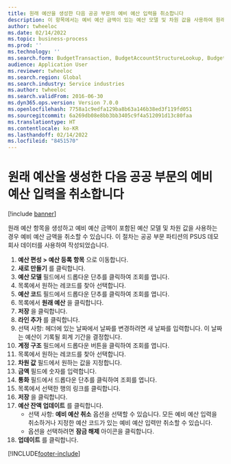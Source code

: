 ```yaml
---
title: 원래 예산을 생성한 다음 공공 부문의 예비 예산 입력을 취소합니다
description: 이 항목에서는 예비 예산 금액이 있는 예산 모델 및 차원 값을 사용하여 원래 예산 입력을 생성하고 취소하는 방법에 대한 정보를 제공합니다.
author: twheeloc
ms.date: 02/14/2022
ms.topic: business-process
ms.prod: ''
ms.technology: ''
ms.search.form: BudgetTransaction, BudgetAccountStructureLookup, BudgetTransactionMultiPost
audience: Application User
ms.reviewer: twheeloc
ms.search.region: Global
ms.search.industry: Service industries
ms.author: twheeloc
ms.search.validFrom: 2016-06-30
ms.dyn365.ops.version: Version 7.0.0
ms.openlocfilehash: 7758a1c9edfa129ba8b63a146b38ed3f119fd051
ms.sourcegitcommit: 6a269db08e8bb3bb3405c9f4a512091d13c80faa
ms.translationtype: HT
ms.contentlocale: ko-KR
ms.lasthandoff: 02/14/2022
ms.locfileid: "8451570"
---
```

# <a name="create-an-original-budget-and-then-reverse-preliminary-budget-entries-in-the-public-sector"></a>원래 예산을 생성한 다음 공공 부문의 예비 예산 입력을 취소합니다

[!include [banner](../../includes/banner.md)]

원래 예산 항목을 생성하고 예비 예산 금액이 포함된 예산 모델 및 차원 값을 사용하는 경우 예비 예산 금액을 취소할 수 있습니다. 이 절차는 공공 부문 파티션의 PSUS 데모 회사 데이터를 사용하여 작성되었습니다.

1. **예산 편성 > 예산 등록 항목** 으로 이동합니다.
2. **새로 만들기** 를 클릭합니다.
3. **예산 모델** 필드에서 드롭다운 단추를 클릭하여 조회를 엽니다.
4. 목록에서 원하는 레코드를 찾아 선택합니다.
5. **예산 코드** 필드에서 드롭다운 단추를 클릭하여 조회를 엽니다.
6. 목록에서 **원래 예산** 을 클릭합니다.
7. **저장** 을 클릭합니다.
8. **라인 추가** 를 클릭합니다.
9. 선택 사항: 헤더에 있는 날짜에서 날짜를 변경하려면 새 날짜를 입력합니다. 이 날짜는 예산이 기록될 회계 기간을 결정합니다.
10. **계정 구조** 필드에서 드롭다운 버튼을 클릭하여 조회를 엽니다.
11. 목록에서 원하는 레코드를 찾아 선택합니다.
12. **차원 값** 필드에서 원하는 값을 지정합니다.
13. **금액** 필드에 숫자를 입력합니다.
14. **통화** 필드에서 드롭다운 단추를 클릭하여 조회를 엽니다.
15. 목록에서 선택한 행의 링크를 클릭합니다.
16. **저장** 을 클릭합니다.
17. **예산 잔액 업데이트** 를 클릭합니다.
    * 선택 사항: **예비 예산 취소** 옵션을 선택할 수 있습니다. 모든 예비 예산 입력을 취소하거나 지정한 예산 코드가 있는 예비 예산 입력만 취소할 수 있습니다.  
    * 옵션을 선택하려면 **잠금 해제** 아이콘을 클릭합니다.  
18. **업데이트** 를 클릭합니다.



[!INCLUDE[footer-include](../../../includes/footer-banner.md)]
